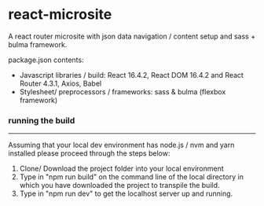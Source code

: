 # react-microsite

A react router microsite with json data navigation  / content setup and sass + bulma framework.

package.json contents:

* Javascript libraries / build:  React 16.4.2, React DOM 16.4.2 and React Router 4.3.1, Axios, Babel
* Stylesheet/ preprocessors / frameworks: sass & bulma (flexbox framework)



### running the build
---
Assuming that your local dev environment has node.js / nvm and yarn installed please proceed through the steps below:
1. Clone/ Download the project folder into your local environment
2. Type in "npm run build" on the command line of the local directory in which you have downloaded the project to transpile the build.
3. Type in "npm run dev" to get the localhost server up and running.
